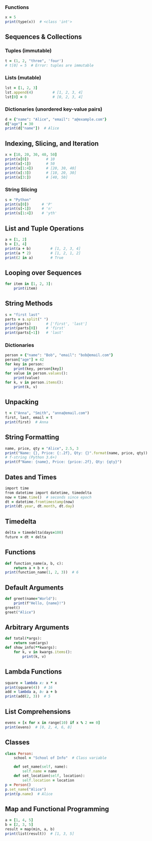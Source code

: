 ### Functions
```ruby
x = 5
print(type(x))  # <class 'int'>
```

## Sequences & Collections
### Tuples (immutable)
```ruby
t = (1, 2, "three", 'four')
# t[0] = 5  # Error: tuples are immutable
```

### Lists (mutable)
```ruby
lst = [1, 2, 3]
lst.append(4)         # [1, 2, 3, 4]
lst[0] = 0            # [0, 2, 3, 4]
```

### Dictionaries (unordered key-value pairs)
```ruby
d = {"name": "Alice", "email": "a@example.com"}
d["age"] = 30
print(d["name"])  # Alice
```

## Indexing, Slicing, and Iteration
```ruby
x = [10, 20, 30, 40, 50]
print(x[0])        # 10
print(x[-1])       # 50
print(x[1:4])      # [20, 30, 40]
print(x[:3])       # [10, 20, 30]
print(x[3:])       # [40, 50]
```

### String Slicing
```ruby
s = "Python"
print(s[0])      # 'P'
print(s[-1])     # 'n'
print(s[1:4])    # 'yth'
```

## List and Tuple Operations
```ruby
a = [1, 2]
b = [3, 4]
print(a + b)         # [1, 2, 3, 4]
print(a * 2)         # [1, 2, 1, 2]
print(2 in a)        # True
```

## Looping over Sequences
```ruby
for item in [1, 2, 3]:
    print(item)
```

## String Methods
```ruby
s = "first last"
parts = s.split(" ")
print(parts)       # ['first', 'last']
print(parts[0])    # 'first'
print(parts[-1])   # 'last'
```

### Dictionaries
```ruby
person = {"name": "Bob", "email": "bob@email.com"}
person["age"] = 42
for key in person:
    print(key, person[key])
for value in person.values():
    print(value)
for k, v in person.items():
    print(k, v)
```

## Unpacking
```ruby
t = ("Anna", "Smith", "anna@email.com")
first, last, email = t
print(first)  # Anna
```

## String Formatting
```ruby
name, price, qty = "Alice", 2.5, 3
print("Name: {}, Price: {:.2f}, Qty: {}".format(name, price, qty))
# f-string (Python 3.6+)
print(f"Name: {name}, Price: {price:.2f}, Qty: {qty}")
```

## Dates and Times
```ruby
import time
from datetime import datetime, timedelta
now = time.time()  # seconds since epoch
dt = datetime.fromtimestamp(now)
print(dt.year, dt.month, dt.day)
```

##  Timedelta
```ruby
delta = timedelta(days=100)
future = dt + delta
```

##  Functions
```ruby
def function_name(a, b, c):
    return a + b + c
print(function_name(1, 2, 3))  # 6
```

## Default Arguments
```ruby
def greet(name="World"):
    print(f"Hello, {name}!")
greet()
greet("Alice")
```

## Arbitrary Arguments
```ruby
def total(*args):
    return sum(args)
def show_info(**kwargs):
    for k, v in kwargs.items():
        print(k, v)
```

## Lambda Functions
```ruby
square = lambda x: x * x
print(square(4))  # 16
add = lambda a, b: a + b
print(add(2, 3))  # 5
```

## List Comprehensions
```ruby
evens = [x for x in range(10) if x % 2 == 0]
print(evens)  # [0, 2, 4, 6, 8]
```

## Classes
```ruby
class Person:
    school = "School of Info"  # Class variable

    def set_name(self, name):
        self.name = name
    def set_location(self, location):
        self.location = location
p = Person()
p.set_name("Alice")
print(p.name)  # Alice
```

## Map and Functional Programming
```ruby
a = [1, 4, 5]
b = [2, 3, 5]
result = map(min, a, b)
print(list(result))  # [1, 3, 5]
```
